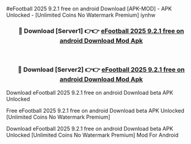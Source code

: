 #eFootball 2025 9.2.1 free on android Download [APK-MOD] - APK Unlocked - [Unlimited Coins No Watermark Premium] iynhw



<div align="center">

<h3>🔴 Download [Server1] 👉👉 <a href="https://momento.my/?title=eFootball_2025_9.2.1_free_on_android_Download">eFootball 2025 9.2.1 free on android Download Mod Apk</a></h3><br>

<h3>🔴 Download [Server2] 👉👉 <a href="https://momento.my/?title=eFootball_2025_9.2.1_free_on_android_Download">eFootball 2025 9.2.1 free on android Download Mod Apk</a></h3>
</div>



Download eFootball 2025 9.2.1 free on android Download beta APK Unlocked

Free eFootball 2025 9.2.1 free on android Download beta APK Unlocked [Unlimited Coins No Watermark Premium]

Download eFootball 2025 9.2.1 free on android Download beta APK Unlocked [Unlimited Coins No Watermark Premium] Mod For Android
